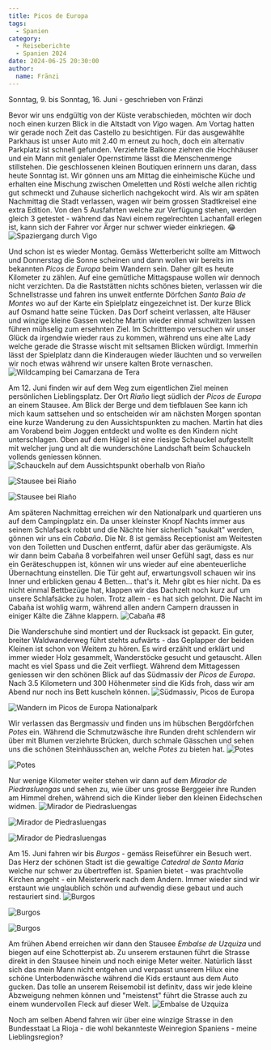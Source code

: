 ```yaml
---
title: Picos de Europa
tags:
  - Spanien
category:
  - Reiseberichte
  - Spanien 2024
date: 2024-06-25 20:30:00
author:
  name: Fränzi
---
```


Sonntag, 9. bis Sonntag, 16. Juni - geschrieben von Fränzi

Bevor wir uns endgültig von der Küste verabschieden, möchten wir doch noch einen kurzen Blick in die Altstadt von _Vigo_ wagen. 
Am Vortag hatten wir gerade noch Zeit das Castello zu besichtigen. Für das ausgewählte Parkhaus ist unser Auto mit 2.40 m erneut zu hoch, doch ein alternativ Parkplatz ist schnell gefunden. Verziehrte Balkone ziehren die Hochhäuser und ein Mann mit genialer Opernstimme lässt die Menschenmenge stillstehen.<!-- more --> Die geschlossenen kleinen Boutiquen erinnern uns daran, dass heute Sonntag ist. Wir gönnen uns am Mittag die einheimische Küche und erhalten eine Mischung zwischen Omeletten und Rösti welche allen richtig gut schmeckt und Zuhause sicherlich nachgekocht wird. Als wir am späten Nachmittag die Stadt verlassen, wagen wir beim grossen Stadtkreisel eine extra Edition. Von den 5 Ausfahrten welche zur Verfügung stehen, werden gleich 3 getestet - während das Navi einem regelrechten Lachanfall erlegen ist, kann sich der Fahrer vor Ärger nur schwer wieder einkriegen. 😂
![Spaziergang durch Vigo ](/images/2024-06_picos-de-europa/IMG_4825.JPG)


Und schon ist es wieder Montag. Gemäss Wetterbericht sollte am Mittwoch und Donnerstag die Sonne scheinen und dann wollen wir bereits im bekannten _Picos de Europa_ beim Wandern sein. Daher gilt es heute Kilometer zu zählen. Auf eine gemütliche Mittagspause wollen wir dennoch nicht verzichten. Da die Raststätten nichts schönes bieten, verlassen wir die Schnellstrasse und fahren ins unweit entfernte Dörfchen _Santa Baia de Montes_ wo auf der Karte ein Spielplatz eingezeichnet ist. Der kurze Blick auf Osmand hatte seine Tücken. Das Dorf scheint verlassen, alte Häuser und winzige kleine Gassen welche Martin wieder einmal schwitzen lassen führen mühselig zum ersehnten Ziel. Im Schritttempo versuchen wir unser Glück da irgendwie wieder raus zu kommen, während uns eine alte Lady welche gerade die Strasse wischt mit seltsamen Blicken würdigt. Immerhin lässt der Spielplatz dann die Kinderaugen wieder läuchten und so verweilen wir noch etwas während wir unsere kalten Brote vernaschen.
![Wildcamping bei Camarzana de Tera ](/images/2024-06_picos-de-europa/IMG_20240610_180419.jpg)


Am 12. Juni finden wir auf dem Weg zum eigentlichen Ziel meinen persönlichen Lieblingsplatz. Der Ort _Riaño_ liegt südlich der _Picos de Europa_ an einem Stausee. Am Blick der Berge und dem tiefblauen See kann ich mich kaum sattsehen und so entscheiden wir am nächsten Morgen spontan eine kurze Wanderung zu den Aussichtspunkten zu machen. Martin hat dies am Vorabend beim Joggen entdeckt und wollte es den Kindern nicht unterschlagen. Oben auf dem Hügel ist eine riesige Schauckel aufgestellt mit welcher jung und alt die wunderschöne Landschaft beim Schauckeln vollends geniessen können.
![Schauckeln auf dem Aussichtspunkt oberhalb von Riaño ](/images/2024-06_picos-de-europa/IMG_4866.JPG)

![Stausee bei Riaño ](/images/2024-06_picos-de-europa/IMG_4872.JPG)

![Stausee bei Riaño ](/images/2024-06_picos-de-europa/IMG_4874.JPG)


Am späteren Nachmittag erreichen wir den Nationalpark und quartieren uns auf dem Campingplatz ein. Da unser kleinster Knopf Nachts immer aus seinem Schlafsack robbt und die Nächte hier sicherlich "saukalt" werden, gönnen wir uns ein _Cabaña_. Die Nr. 8 ist gemäss Receptionist am Weitesten von den Toiletten und Duschen entfernt, dafür aber das geräumigste.
Als wir dann beim Cabaña 8 vorbeifahren weil unser Gefühl sagt, dass es nur ein Geräteschuppen ist, können wir uns wieder auf eine abenteuerliche Übernachtung einstellen. Die Tür geht auf, erwartungsvoll schauen wir ins Inner und erblicken genau 4 Betten... that's it. Mehr gibt es hier nicht. Da es nicht einmal Bettbezüge hat, klappen wir das Dachzelt noch kurz auf um unsere Schlafsäcke zu holen. Trotz allem - es hat sich gelohnt. Die Nacht im Cabaña ist wohlig warm, während allen andern Campern draussen in einiger Kälte die Zähne klappern.
![Cabaña #8 ](/images/2024-06_picos-de-europa/IMG_20240614_110619.jpg)


Die Wanderschuhe sind montiert und der Rucksack ist gepackt. Ein guter, breiter Waldwanderweg führt stehts aufwärts - das Geplapper der beiden Kleinen ist schon von Weitem zu hören. Es wird erzählt und erklärt und immer wieder Holz gesammelt, Wanderstöcke gesucht und getauscht. Allen macht es viel Spass und die Zeit verfliegt. Während dem Mittagessen geniessen wir den schönen Blick auf das Südmassiv der _Picos de Europa_. Nach 3.5 Kilometern und 300 Höhenmeter sind die Kids froh, dass wir am Abend nur noch ins Bett kuscheln können.
![Südmassiv, Picos de Europa ](/images/2024-06_picos-de-europa/IMG_20240613_131801147_HDR.jpg)

![Wandern im Picos de Europa Nationalpark ](/images/2024-06_picos-de-europa/IMG_20240613_143312.jpg)


Wir verlassen das Bergmassiv und finden uns im hübschen Bergdörfchen _Potes_ ein. Während die Schmutzwäsche ihre Runden dreht schlendern wir über mit Blumen verziehrte Brücken, durch schmale Gässchen und sehen uns die schönen Steinhäusschen an, welche _Potes_ zu bieten hat.
![Potes ](/images/2024-06_picos-de-europa/IMG_20240614_142422.jpg)

![Potes ](/images/2024-06_picos-de-europa/IMG_20240614_142615.jpg)


Nur wenige Kilometer weiter stehen wir dann auf dem _Mirador de Piedrasluengas_ und sehen zu, wie über uns grosse Berggeier ihre Runden am Himmel drehen, während sich die Kinder lieber den kleinen Eidechschen widmen.
![Mirador de Piedrasluengas ](/images/2024-06_picos-de-europa/IMG_20240614_160559.jpg)

![Mirador de Piedrasluengas ](/images/2024-06_picos-de-europa/IMG_4919.JPG)

![Mirador de Piedrasluengas ](/images/2024-06_picos-de-europa/IMG_4931.JPG)
 

Am 15. Juni fahren wir bis _Burgos_ - gemäss Reiseführer ein Besuch wert. Das Herz der schönen Stadt ist die gewaltige _Catedral de Santa María_ welche nur schwer zu übertreffen ist. Spanien bietet - was prachtvolle Kirchen angeht - ein Meisterwerk nach dem Andern. Immer wieder sind wir erstaunt wie unglaublich schön und aufwendig diese gebaut und auch restauriert sind.
![Burgos ](/images/2024-06_picos-de-europa/IMG_20240615_125852.jpg)

![Burgos ](/images/2024-06_picos-de-europa/IMG_4956.JPG)

![Burgos ](/images/2024-06_picos-de-europa/IMG_4962.JPG)


Am frühen Abend erreichen wir dann den Stausee _Embalse de Uzquiza_ und biegen auf eine Schotterpist ab. Zu unserem erstaunen führt die Strasse direkt in den Stausee hinein und noch einige Meter weiter. Natürlich lässt sich das mein Mann nicht entgehen und verpasst unserem Hilux eine schöne Unterbodenwäsche während die Kids erstaunt aus dem Auto gucken. Das tolle an unserem Reisemobil ist definitv, dass wir jede kleine Abzweigung nehmen können und "meistenst" führt die Strasse auch zu einem wundervollen Fleck auf dieser Welt.
![Embalse de Uzquiza ](/images/2024-06_picos-de-europa/IMG_4978.JPG)

Noch am selben Abend fahren wir über eine winzige Strasse in den Bundesstaat La Rioja - die wohl bekannteste Weinregion Spaniens - meine Lieblingsregion?

